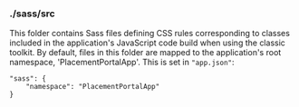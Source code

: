 ### ./sass/src

This folder contains Sass files defining CSS rules corresponding to classes
included in the application's JavaScript code build when using the classic toolkit.
By default, files in this folder are mapped to the application's root namespace, 'PlacementPortalApp'.
This is set in `"app.json"`:

    "sass": {
        "namespace": "PlacementPortalApp"
    }